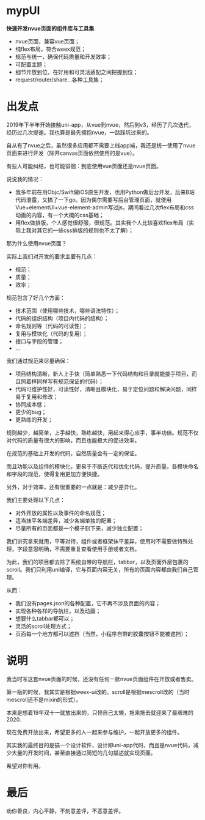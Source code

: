 # mypUI

**快速开发nvue页面的组件库与工具集**

- nvue页面，兼容vue页面；
- 纯flex布局，符合weex规范；
- 规范与统一，确保代码质量和开发效率；
- 可配置主题；
- 细节开放到位，在好用和可灵活适配之间把握到位；
- request/router/share...各种工具集；

# 出发点
2019年下半年开始接触uni-app，从vue到nvue，然后到v3，经历了几次迭代，经历过几次提速。我也算是最先拥抱nvue，一路踩坑过来的。

自从有了nvue之后，虽然很多应用都不需要上线app端，我还是统一使用了nvue页面来进行开发（除开canvas页面依然使用的是vue）。

有些人可能纠结，也可能徘徊：到底使用vue页面还是nvue页面。

说说我的情况：

- 我多年前在用Objc/Swift做iOS原生开发，也用Python做后台开发，后来B站代码泄露，又搞了一下go。因为偶尔需要写后台管理页面，就使用Vue+elementUI+vue-element-admin写过js，期间看过几次flex布局和css动画的内容，有一个大概的css基础；
- 用flex做排版，个人感觉很舒服，很规范。其实我个人比较喜欢flex布局（实际上我对其它的一些css排版的规则也不太了解）；

那为什么使用nvue页面？

实际上我们对开发的要求主要有几点：

- 规范；
- 质量；
- 效率；

规范包含了好几个方面：

- 技术范围（使用哪些技术，哪些语法特性）；
- 代码的组织结构（项目内代码的结构）；
- 命名规则等（代码的可读性）；
- 复用与模块化（代码的复用）；
- 接口与字段的管理；
- ...

我们通过规范来尽量确保：

- 项目结构清晰，新人上手快（简单熟悉一下代码结构和目录就能接手项目，而且照着样同样写有规范保证的代码）；
- 代码可维护性好，可读性好，清晰且模块化，易于定位问题和解决问题，同样易于复用和修改；
- 协同成本低；
- 更少的bug；
- 更熟练的开发；

规则越少，越简单，上手越快，熟练越快，用起来得心应手，事半功倍。规范不仅对代码的质量有很大的影响，而且也能极大的促进效率。

在规范的基础上开发的代码，自然质量会有一定的保证。

而且功能以及组件的模块化，更易于不断迭代和优化代码，提升质量。各模块命名和字段的规范，使得复用更加方便快捷。

另外，对于效率，还有很重要的一点就是：减少差异化。

我们主要处理以下几点：

- 对外开放的属性以及事件的命名规范；
- 适当抹平各端差异，减少各端单独的配置；
- 尽量所有的页面都是一个模子刻下来，减少独立配置；

我们讲究拿来就用，平等对待，组件或者框架抹平差异，使用时不需要做特殊处理，字段意思明确，不需要重复查看使用手册或者文档。

为此，我们的项目都去除了系统自带的导航栏，tabbar，以及页面外层包裹的scroll。我们只利用uni编译，它与页面内容无关，所有的页面内容都由我们自己管理。

从而：

- 我们没有pages.json的各种配置，它不再不涉及页面的内容；
- 实现各种各样的导航栏，以及动画；
- 想要什么tabbar都可以；
- 灵活的scroll处理方式；
- 页面每一个地方都可以遮挡（当然，小程序自带的胶囊按钮不能被遮挡）；

# 说明

我当时写这套nvue页面的时候，还没有任何一款nvue页面组件在开放或者售卖。

第一版的时候，我其实是根据weex-ui改的。scroll是根据mescroll改的（当时mescroll还不是mixin的形式）。

本来是想着19年双十一就放出来的，只怪自己太懒，拖来拖去就迎来了最艰难的2020.

现在免费开放出来，希望更多的人一起来参与维护，一起开放更多的组件。

其实我的最终目的是搞一个设计软件，设计即uni-app代码，而且是nvue代码，减少大量的开发时间，甚至直接通过简短的几句描述就实现页面。

希望对你有用。

# 最后

劝你善良，内心平静，不刻意差评，不恶意差评。
